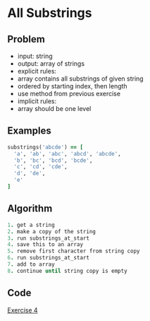 # All Substrings

## Problem
- input: string
- output: array of strings
- explicit rules:
-   array contains all substrings of given string
-   ordered by starting index, then length
-   use method from previous exercise
- implicit rules:
-   array should be one level

## Examples

```ruby
substrings('abcde') == [
  'a', 'ab', 'abc', 'abcd', 'abcde', 
  'b', 'bc', 'bcd', 'bcde',
  'c', 'cd', 'cde',
  'd', 'de',
  'e'
]
```

## Algorithm

```ruby
1. get a string
2. make a copy of the string
3. run substrings_at_start
4. save this to an array
5. remove first character from string copy
6. run substrings_at_start
7. add to array
8. continue until string copy is empty

```

## Code 

[Exercise 4](/exercise_4.rb)